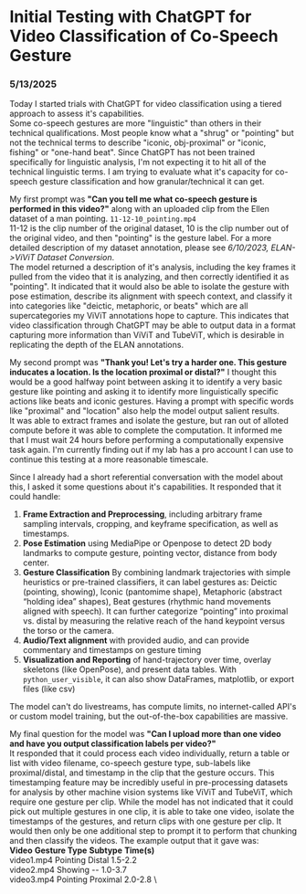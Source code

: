 # Initial Testing with ChatGPT for Video Classification of Co-Speech Gesture 
### 5/13/2025 
Today I started trials with ChatGPT for video classification using a tiered approach to assess it's capabilities. \
Some co-speech gestures are more "linguistic" than others in their technical qualifications. Most people know what a "shrug" or "pointing" but not the technical terms to describe "iconic, obj-proximal" or "iconic, fishing" or "one-hand beat".  Since ChatGPT has not been trained specifically for linguistic analysis, I'm not expecting it to hit all of the technical linguistic terms.  I am trying to evaluate what it's capacity for co-speech gesture classification and how granular/technical it can get. 

My first prompt was **"Can you tell me what co-speech gesture is performed in this video?"** along with an uploaded clip from the Ellen dataset of a man pointing. ```11-12-10_pointing.mp4``` \
11-12 is the clip number of the original dataset, 10 is the clip number out of the original video, and then "pointing" is the gesture label.  For a more detailed description of my dataset annotation, please see *6/10/2023, ELAN->ViViT Dataset Conversion*. \
The model returned a description of it's analysis, including the key frames it pulled from the video that it is analyzing, and then correctly identified it as "pointing".  It indicated that it would also be able to isolate the gesture with pose estimation, describe its alignment with speech context, and classify it into categories like "deictic, metaphoric, or beats" which are all supercategories my ViViT annotations hope to capture.  This indicates that video classification through ChatGPT may be able to output data in a format capturing more information than ViViT and TubeViT, which is desirable in replicating the depth of the ELAN annotations. 

My second prompt was **"Thank you! Let's try a harder one. This gesture inducates a location. Is the location proximal or distal?"** I thought this would be a good halfway point between asking it to identify a very basic gesture like pointing and asking it to identify more linguistically specific actions like beats and iconic gestures.  Having a prompt with specific words like "proximal" and "location" also help the model output salient results. \
It was able to extract frames and isolate the gesture, but ran out of alloted compute before it was able to complete the computation.  It informed me that I must wait 24 hours before performing a computationally expensive task again.  I'm currently finding out if my lab has a pro account I can use to continue this testing at a more reasonable timescale.

Since I already had a short referential conversation with the model about this, I asked it some questions about it's capabilities.  It responded that it could handle: 
1. **Frame Extraction and Preprocessing**, including arbitrary frame sampling intervals, cropping, and keyframe specification, as well as timestamps. 
2. **Pose Estimation** using MediaPipe or Openpose to detect 2D body landmarks to compute gesture, pointing vector, distance from body center.
3. **Gesture Classification** By combining landmark trajectories with simple heuristics or pre-trained classifiers, it can label gestures as: Deictic (pointing, showing), Iconic (pantomime shape), Metaphoric (abstract “holding idea” shapes), Beat gestures (rhythmic hand movements aligned with speech). It can further categorize “pointing” into proximal vs. distal by measuring the relative reach of the hand keypoint versus the torso or the camera.
4. **Audio/Text alignment** with provided audio, and can provide commentary and timestamps on gesture timing
5. **Visualization and Reporting** of hand-trajectory over time, overlay skeletons (like OpenPose), and present data tables. With ```python_user_visible```, it can also show DataFrames, matplotlib, or export files (like csv)

The model can't do livestreams, has compute limits, no internet-called API's or custom model training, but the out-of-the-box capabilities are massive.  

My final question for the  model was **"Can I upload more than one video and have you output classification labels per video?"** \
It responded that it could process each video individually, return a table or list with video filename, co-speech gesture type, sub-labels like proximal/distal, and timestamp in the clip that the gesture occurs.  This timestamping feature may be incredibly useful in pre-processing datasets for analysis by other machine vision systems like ViViT and TubeViT, which require one gesture per clip.  While the model has not indicated that it could pick out multiple gestures in one clip, it is able to take one video, isolate the timestamps of the gestures, and return clips with one gesture per clip.  It would then only be one additional step to prompt it to perform that chunking and then classify the videos.
The example output that it gave was: \
**Video**  **Gesture Type**  **Subtype**  **Time(s)** \
video1.mp4  Pointing           Distal      1.5-2.2 \
video2.mp4  Showing             --         1.0-3.7 \
video3.mp4  Pointing          Proximal     2.0-2.8 \
